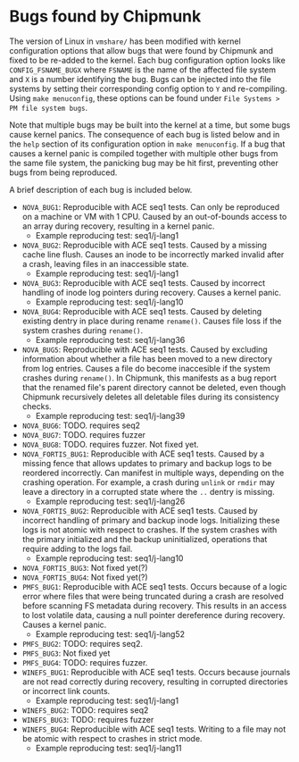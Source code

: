 # Bugs found by Chipmunk

The version of Linux in `vmshare/` has been modified with kernel configuration options that allow bugs that were found by Chipmunk and fixed to be re-added to the kernel. Each bug configuration option looks like `CONFIG_FSNAME_BUGX` where `FSNAME` is the name of the affected file system and `X` is a number identifying the bug. Bugs can be injected into the file systems by setting their corresponding config option to `Y` and re-compiling. Using `make menuconfig`, these options can be found under `File Systems > PM file system bugs`.

Note that multiple bugs may be built into the kernel at a time, but some bugs cause kernel panics. The consequence of each bug is listed below and in the `help` section of its configuration option in `make menuconfig`. If a bug that causes a kernel panic is compiled together with multiple other bugs from the same file system, the panicking bug may be hit first, preventing other bugs from being reproduced. 

A brief description of each bug is included below. 

- `NOVA_BUG1`: Reproducible with ACE seq1 tests. Can only be reproduced on a machine or VM with 1 CPU. Caused by an out-of-bounds access to an array during recovery, resulting in a kernel panic.
    - Example reproducing test: seq1/j-lang1
- `NOVA_BUG2`: Reproducible with ACE seq1 tests. Caused by a missing cache line flush. Causes an inode to be incorrectly marked invalid after a crash, leaving files in an inaccessible state. 
    - Example reproducing test: seq1/j-lang1
- `NOVA_BUG3`: Reproducible with ACE seq1 tests. Caused by incorrect handling of inode log pointers during recovery. Causes a kernel panic.
    - Example reproducing test: seq1/j-lang10
- `NOVA_BUG4`: Reproducible with ACE seq1 tests. Caused by deleting existing dentry in place during rename `rename()`. Causes file loss if the system crashes during `rename()`.
    - Example reproducing test: seq1/j-lang36
- `NOVA_BUG5`: Reproducible with ACE seq1 tests. Caused by excluding information about whether a file has been moved to a new directory from log entries. Causes a file do become inaccesible if the system crashes during `rename()`. In Chipmunk, this manifests as a bug report that the renamed file's parent directory cannot be deleted, even though Chipmunk recursively deletes all deletable files during its consistency checks.
    - Example reproducing test: seq1/j-lang39
- `NOVA_BUG6`: TODO. requires seq2
- `NOVA_BUG7`: TODO. requires fuzzer
- `NOVA_BUG8`: TODO. requires fuzzer. Not fixed yet.
- `NOVA_FORTIS_BUG1`: Reproducible with ACE seq1 tests. Caused by a missing fence that allows updates to primary and backup logs to be reordered incorrectly. Can manifest in multiple ways, depending on the crashing operation. For example, a crash during `unlink` or `rmdir` may leave a directory in a corrupted state where the `..` dentry is missing. 
    - Example reproducing test: seq1/j-lang26
- `NOVA_FORTIS_BUG2`: Reproducible with ACE seq1 tests. Caused by incorrect handling of primary and backup inode logs. Initializing these logs is not atomic with respect to crashes. If the system crashes with the primary initialized and the backup uninitialized, operations that require adding to the logs fail.
    - Example reproducing test: seq1/j-lang10
- `NOVA_FORTIS_BUG3`: Not fixed yet(?)
- `NOVA_FORTIS_BUG4`: Not fixed yet(?)
- `PMFS_BUG1`: Reproducible with ACE seq1 tests. Occurs because of a logic error where files that were being truncated during a crash are resolved before scanning FS metadata during recovery. This results in an access to lost volatile data, causing a null pointer dereference during recovery. Causes a kernel panic.
    - Example reproducing test: seq1/j-lang52
- `PMFS_BUG2`: TODO: requires seq2.
- `PMFS_BUG3`: Not fixed yet
- `PMFS_BUG4`: TODO: requires fuzzer.
- `WINEFS_BUG1`: Reproducible with ACE seq1 tests. Occurs because journals are not read correctly during recovery, resulting in corrupted directories or incorrect link counts.
    - Example reproducing test: seq1/j-lang1
- `WINEFS_BUG2`: TODO: requires seq2
- `WINEFS_BUG3`: TODO: requires fuzzer
- `WINEFS_BUG4`: Reproducible with ACE seq1 tests. Writing to a file may not be atomic with respect to crashes in strict mode. 
    - Example reproducing test: seq1/j-lang11
